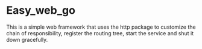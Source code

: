 # Easy_web_go
This is a simple web framework that uses the http package to customize the chain of responsibility, register the routing tree, start the service and shut it down gracefully.
